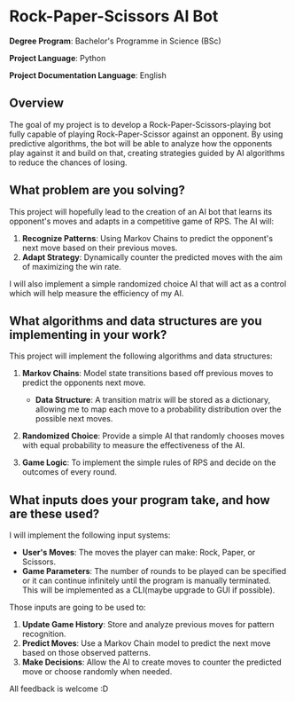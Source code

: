 # Rock-Paper-Scissors AI Bot

**Degree Program**: Bachelor's Programme in Science (BSc)

**Project Language**: Python

**Project Documentation Language**: English

## Overview

The goal of my project is to develop a Rock-Paper-Scissors-playing bot fully capable of playing Rock-Paper-Scissor against an opponent.
By using predictive algorithms, the bot will be able to analyze how the opponents play against it and build on that, creating strategies guided by AI algorithms to reduce the chances of losing.

## What problem are you solving?

This project will hopefully lead to the creation of an AI bot that learns its opponent's moves and adapts in a competitive game of RPS. The AI will:

1. **Recognize Patterns**: Using Markov Chains to predict the opponent's next move based on their previous moves.
2. **Adapt Strategy**: Dynamically counter the predicted moves with the aim of maximizing the win rate.

I will also implement a simple randomized choice AI that will act as a control which will help measure the efficiency of my AI.

## What algorithms and data structures are you implementing in your work?

This project will implement the following algorithms and data structures:

1. **Markov Chains**: Model state transitions based off previous moves to predict the opponents next move.
    - **Data Structure**: A transition matrix will be stored as a dictionary, allowing me to map each move to a probability distribution over the possible next moves.

2. **Randomized Choice**: Provide a simple AI that randomly chooses moves with equal probability to measure the effectiveness of the AI.

3. **Game Logic**: To implement the simple rules of RPS and decide on the outcomes of every round.

## What inputs does your program take, and how are these used?

I will implement the following input systems:

- **User's Moves**: The moves the player can make: Rock, Paper, or Scissors.
- **Game Parameters**: The number of rounds to be played can be specified or it can continue infinitely until the program is manually terminated.
This will be implemented as a CLI(maybe upgrade to GUI if possible).

Those inputs are going to be used to:

1. **Update Game History**: Store and analyze previous moves for pattern recognition.
2. **Predict Moves**: Use a Markov Chain model to predict the next move based on those observed patterns.
3. **Make Decisions**: Allow the AI to create moves to counter the predicted move or choose randomly when needed.

All feedback is welcome :D

